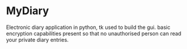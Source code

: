 # MyDiary
Electronic diary application in python, tk used to build the gui. basic encryption capabilities present so that no unauthorised person can read your private diary entries.
